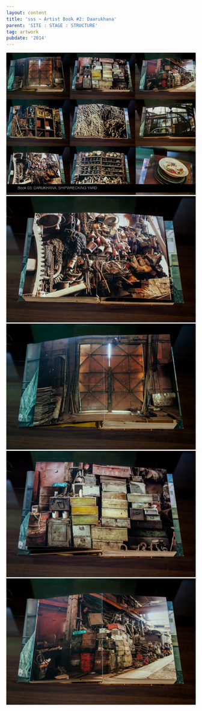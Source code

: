 ```yaml
---
layout: content
title: 'sss ~ Artist Book #2: Daarukhana'
parent: 'SITE : STAGE : STRUCTURE'
tag: artwork
pubdate: '2014'
---
```

![](/assets/img/slide15.jpg)
![](/assets/img/darukhana-01.jpg)
![](/assets/img/darukhana-02.jpg)
![](/assets/img/darukhana-03.jpg)
![](/assets/img/darukhana-04.jpg)
